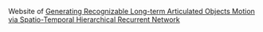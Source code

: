 Website of [Generating Recognizable Long-term Articulated Objects Motion via Spatio-Temporal Hierarchical Recurrent Network](https://github.com/p0werHu/articulated-objects-motion-prediction)

